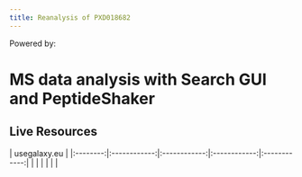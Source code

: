 ```yaml
---
title: Reanalysis of PXD018682
---
```


<p class="shieldlist">
Powered by:
<FlatShield label="usegalaxy" message="eu" href="https://usegalaxy.eu"/>
</p>

# MS data analysis with Search GUI and PeptideShaker

## Live Resources

| usegalaxy.eu |
|:--------:|:------------:|:------------:|:------------:|:------------:|
| <FlatShield label="data" message="view" href="https://usegalaxy.eu/library/list#folders/F61b36ed9cec77ec5" alt="Raw data" /> |
| <FlatShield label="PDX018682 history" message="view" href="https://usegalaxy.eu/u/subina/h/covid-19pxd018682" alt="Galaxy history" /> |
| <FlatShield label="workflow" message="run" href="" alt="Galaxy workflow" /> |

